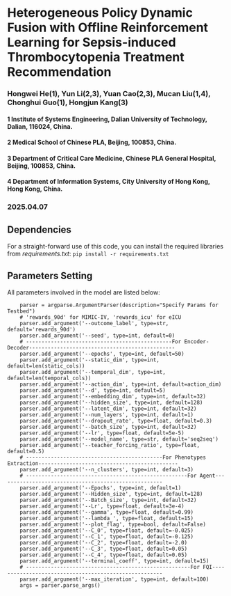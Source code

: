 # Heterogeneous Policy Dynamic Fusion with Offline Reinforcement Learning for Sepsis-induced Thrombocytopenia Treatment Recommendation
### Hongwei He(1), Yun Li(2,3), Yuan Cao(2,3), Mucan Liu(1,4), Chonghui Guo(1), Hongjun Kang(3)
#### 1 Institute of Systems Engineering, Dalian University of Technology, Dalian, 116024, China.
#### 2 Medical School of Chinese PLA, Beijing, 100853, China.
#### 3 Department of Critical Care Medicine, Chinese PLA General Hospital, Beijing, 100853, China.
#### 4 Department of Information Systems, City University of Hong Kong, Hong Kong, China.
### 2025.04.07

## Dependencies
For a straight-forward use of this code, you can install the required libraries from *requirements.txt*: `pip install -r requirements.txt` 

## Parameters Setting
All parameters involved in the model are listed below:
```
    parser = argparse.ArgumentParser(description="Specify Params for Testbed")
    # 'rewards_90d' for MIMIC-IV, 'rewards_icu' for eICU
    parser.add_argument('--outcome_label', type=str, default='rewards_90d')
    parser.add_argument('--seed', type=int, default=0)
    # -----------------------------------------------For Encoder-Decoder-----------------------------------------------
    parser.add_argument('--epochs', type=int, default=50)
    parser.add_argument('--static_dim', type=int, default=len(static_cols))
    parser.add_argument('--temporal_dim', type=int, default=len(temporal_cols))
    parser.add_argument('--action_dim', type=int, default=action_dim)
    parser.add_argument('--d', type=int, default=5)
    parser.add_argument('--embedding_dim', type=int, default=32)
    parser.add_argument('--hidden_size', type=int, default=128)
    parser.add_argument('--latent_dim', type=int, default=32)
    parser.add_argument('--num_layers', type=int, default=1)
    parser.add_argument('--dropout_rate', type=float, default=0.3)
    parser.add_argument('--batch_size', type=int, default=32)
    parser.add_argument('--lr', type=float, default=5e-5)
    parser.add_argument('--model_name', type=str, default='seq2seq')
    parser.add_argument('--teacher_forcing_ratio', type=float, default=0.5)
    # --------------------------------------------For Phenotypes Extraction---------------------------------------------
    parser.add_argument('--n_clusters', type=int, default=3)
    # ----------------------------------------------------For Agent-----------------------------------------------------
    parser.add_argument('--Epochs', type=int, default=1)
    parser.add_argument('--Hidden_size', type=int, default=128)
    parser.add_argument('--Batch_size', type=int, default=32)
    parser.add_argument('--Lr', type=float, default=3e-4)
    parser.add_argument('--gamma', type=float, default=0.99)
    parser.add_argument('--lambda_', type=float, default=15)
    parser.add_argument('--plot_flag', type=bool, default=False)
    parser.add_argument('--C_0', type=float, default=-0.025)
    parser.add_argument('--C_1', type=float, default=-0.125)
    parser.add_argument('--C_2', type=float, default=-2.0)
    parser.add_argument('--C_3', type=float, default=0.05)
    parser.add_argument('--C_4', type=float, default=0.05)
    parser.add_argument('--terminal_coeff', type=int, default=15)
    # -----------------------------------------------------For FQI------------------------------------------------------
    parser.add_argument('--max_iteration', type=int, default=100)
    args = parser.parse_args()
```